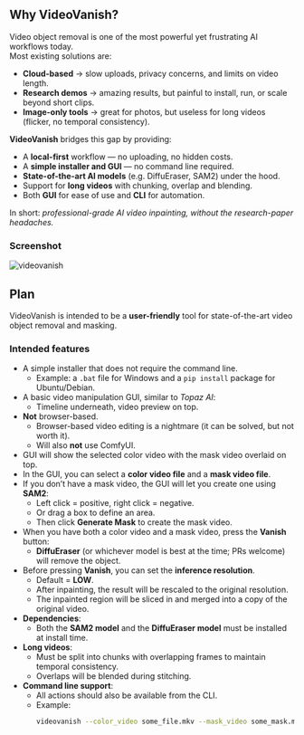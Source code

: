 ## Why VideoVanish?
Video object removal is one of the most powerful yet frustrating AI workflows today.  
Most existing solutions are:
- **Cloud-based** → slow uploads, privacy concerns, and limits on video length.  
- **Research demos** → amazing results, but painful to install, run, or scale beyond short clips.  
- **Image-only tools** → great for photos, but useless for long videos (flicker, no temporal consistency).  

**VideoVanish** bridges this gap by providing:
- A **local-first** workflow — no uploading, no hidden costs.  
- A **simple installer and GUI** — no command line required.  
- **State-of-the-art AI models** (e.g. DiffuEraser, SAM2) under the hood.  
- Support for **long videos** with chunking, overlap and blending.
- Both **GUI** for ease of use and **CLI** for automation.  

In short: *professional-grade AI video inpainting, without the research-paper headaches.*

### Screenshot
<img alt="videovanish" src="https://github.com/user-attachments/assets/b61c700e-7eae-43a0-be1a-a62cb1de2418" />


## Plan
VideoVanish is intended to be a **user-friendly** tool for state-of-the-art video object removal and masking.

### Intended features
- A simple installer that does not require the command line.  
  - Example: a `.bat` file for Windows and a `pip install` package for Ubuntu/Debian.  
- A basic video manipulation GUI, similar to *Topaz AI*:  
  - Timeline underneath, video preview on top.  
- **Not** browser-based.  
  - Browser-based video editing is a nightmare (it can be solved, but not worth it).  
  - Will also **not** use ComfyUI.  
- GUI will show the selected color video with the mask video overlaid on top.  
- In the GUI, you can select a **color video file** and a **mask video file**.  
- If you don’t have a mask video, the GUI will let you create one using **SAM2**:  
  - Left click = positive, right click = negative.  
  - Or drag a box to define an area.  
  - Then click **Generate Mask** to create the mask video.  
- When you have both a color video and a mask video, press the **Vanish** button:  
  - **DiffuEraser** (or whichever model is best at the time; PRs welcome) will remove the object.  
- Before pressing **Vanish**, you can set the **inference resolution**.  
  - Default = **LOW**.  
  - After inpainting, the result will be rescaled to the original resolution.  
  - The inpainted region will be sliced in and merged into a copy of the original video.  
- **Dependencies**:  
  - Both the **SAM2 model** and the **DiffuEraser model** must be installed at install time.  
- **Long videos**:  
  - Must be split into chunks with overlapping frames to maintain temporal consistency.  
  - Overlaps will be blended during stitching.  
- **Command line support**:  
  - All actions should also be available from the CLI.  
  - Example:  
    ```bash
    videovanish --color_video some_file.mkv --mask_video some_mask.mkv
    ```
